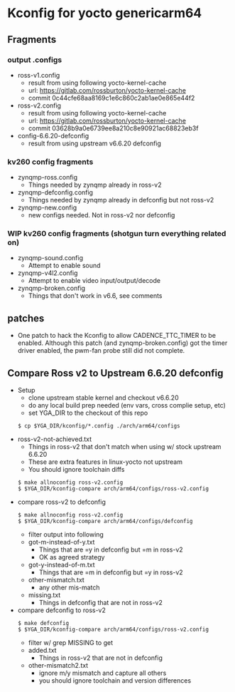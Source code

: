 # Kconfig for yocto genericarm64

## Fragments

### output .configs
* ross-v1.config
  * result from using following yocto-kernel-cache
  * url: https://gitlab.com/rossburton/yocto-kernel-cache
  * commit 0c44cfe68aa8169c1e6c860c2ab1ae0e865e44f2
* ross-v2.config
  * result from using following yocto-kernel-cache
  * url: https://gitlab.com/rossburton/yocto-kernel-cache
  * commit 03628b9a0e6739ee8a210c8e90921ac68823eb3f
* config-6.6.20-defconfig
  * result from using upstream v6.6.20 defconfig

### kv260 config fragments
* zynqmp-ross.config
  * Things needed by zynqmp already in ross-v2
* zynqmp-defconfig.config
  * Things needed by zynqmp already in defconfig but not ross-v2
* zynqmp-new.config
  * new configs needed. Not in ross-v2 nor defconfig

### WIP kv260 config fragments (shotgun turn everything related on)
* zynqmp-sound.config
  * Attempt to enable sound
* zynqmp-v4l2.config
  * Attempt to enable video input/output/decode
* zynqmp-broken.config
  * Things that don't work in v6.6, see comments

## patches

* One patch to hack the Kconfig to allow CADENCE_TTC_TIMER to be enabled.
Although this patch (and zynqmp-broken.config) got the timer driver enabled,
the pwm-fan probe still did not complete.

## Compare Ross v2 to Upstream 6.6.20 defconfig

* Setup
  * clone upstream stable kernel and checkout v6.6.20
  * do any local build prep needed (env vars, cross complie setup, etc)
  * set YGA_DIR to the checkout of this repo
  ```
  $ cp $YGA_DIR/kconfig/*.config ./arch/arm64/configs
  ```
* ross-v2-not-achieved.txt
  * Things in ross-v2 that don't match when using w/ stock upstream 6.6.20
  * These are extra features in linux-yocto not upstream
  * You should ignore toolchain diffs
  ```
  $ make allnoconfig ross-v2.config
  $ $YGA_DIR/kconfig-compare arch/arm64/configs/ross-v2.config
  ```
* compare ross-v2 to defconfig
  ```
  $ make allnoconfig ross-v2.config
  $ $YGA_DIR/kconfig-compare arch/arm64/configs/defconfig
  ```
  * filter output into following
  * got-m-instead-of-y.txt
    * Things that are =y in defconfig but =m in ross-v2
    * OK as agreed strategy
  * got-y-instead-of-m.txt
    * Things that are =m in defconfig but =y in ross-v2
  * other-mismatch.txt
    * any other mis-match
  * missing.txt
    * Things in defconfig that are not in ross-v2
* compare defconfig to ross-v2
  ```
  $ make defconfig
  $ $YGA_DIR/kconfig-compare arch/arm64/configs/ross-v2.config
  ```
  * filter w/ grep MISSING to get
  * added.txt
    * Things in ross-v2 that are not in defconfig
  * other-mismatch2.txt
    * ignore m/y mismatch and capture all others
    * you should ignore toolchain and version differences

